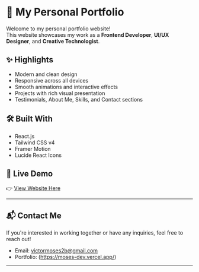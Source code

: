 # 🚀 My Personal Portfolio

Welcome to my personal portfolio website!  
This website showcases my work as a **Frontend Developer**, **UI/UX Designer**, and **Creative Technologist**.

## ✨ Highlights

- Modern and clean design
- Responsive across all devices
- Smooth animations and interactive effects
- Projects with rich visual presentation
- Testimonials, About Me, Skills, and Contact sections

## 🛠️ Built With

- React.js
- Tailwind CSS v4
- Framer Motion
- Lucide React Icons

## 📸 Live Demo

👉 [View Website Here](https://moses-dev.vercel.app/) 

---

## 📬 Contact Me

If you're interested in working together or have any inquiries, feel free to reach out!

- Email: victormoses2b@gmail.com
- Portfolio: (https://moses-dev.vercel.app/)

---


